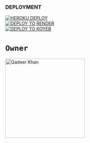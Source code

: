 
### DEPLOYMENT
 
<a href='https://dashboard.heroku.com/new?template=https://github.com/NjabuloJ/NjabuloJb' target="_blank"><img alt='HEROKU DEPLOY' src='https://img.shields.io/badge/-HEROKU DEPLOY-black?style=for-the-badge&logo=heroku&logoColor=white'/>
 <br>
<a href='https://dashboard.render.com' target="_blank">
    <img alt='DEPLOY TO RENDER' src='https://img.shields.io/badge/-DEPLOY TO RENDER-black?style=for-the-badge&logo=render&logoColor=white'/>
</a>
 <br>
<a href='https://app.koyeb.com' target="_blank">
    <img alt='DEPLOY TO KOYEB' src='https://img.shields.io/badge/-DEPLOY TO KOYEB-black?style=for-the-badge&logo=koyeb&logoColor=white'/>
</a>


# `Owner`

 <a href="https://files.catbox.moe/bw9rme.jpg"><img src="https://files.catbox.moe/bw9rme.jpg" width="250" height="250" alt="Qadeer Khan"/></a>

   
